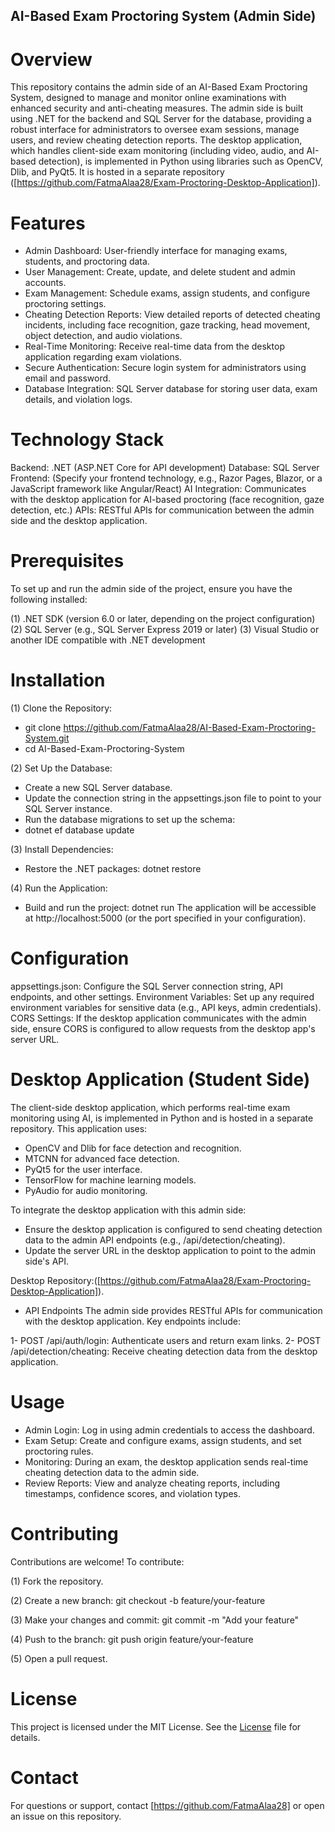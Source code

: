 ## AI-Based Exam Proctoring System (Admin Side)
# Overview
This repository contains the admin side of an AI-Based Exam Proctoring System, designed to manage and monitor online examinations with enhanced security and anti-cheating measures. The admin side is built using .NET for the backend and SQL Server for the database, providing a robust interface for administrators to oversee exam sessions, manage users, and review cheating detection reports.
The desktop application, which handles client-side exam monitoring (including video, audio, and AI-based detection), is implemented in Python using libraries such as OpenCV, Dlib, and PyQt5. It is hosted in a separate repository ([https://github.com/FatmaAlaa28/Exam-Proctoring-Desktop-Application]).
# Features

- Admin Dashboard: User-friendly interface for managing exams, students, and proctoring data.
- User Management: Create, update, and delete student and admin accounts.
- Exam Management: Schedule exams, assign students, and configure proctoring settings.
- Cheating Detection Reports: View detailed reports of detected cheating incidents, including face recognition, gaze tracking, head movement, object detection, and audio violations.
- Real-Time Monitoring: Receive real-time data from the desktop application regarding exam violations.
- Secure Authentication: Secure login system for administrators using email and password.
- Database Integration: SQL Server database for storing user data, exam details, and violation logs.

# Technology Stack

Backend: .NET (ASP.NET Core for API development)
Database: SQL Server
Frontend: (Specify your frontend technology, e.g., Razor Pages, Blazor, or a JavaScript framework like Angular/React)
AI Integration: Communicates with the desktop application for AI-based proctoring (face recognition, gaze detection, etc.)
APIs: RESTful APIs for communication between the admin side and the desktop application.

# Prerequisites
To set up and run the admin side of the project, ensure you have the following installed:

(1) .NET SDK (version 6.0 or later, depending on the project configuration)
(2) SQL Server (e.g., SQL Server Express 2019 or later)
(3) Visual Studio or another IDE compatible with .NET development

# Installation

(1) Clone the Repository:
- git clone https://github.com/FatmaAlaa28/AI-Based-Exam-Proctoring-System.git
- cd AI-Based-Exam-Proctoring-System

(2) Set Up the Database:
- Create a new SQL Server database.
- Update the connection string in the appsettings.json file to point to your SQL Server instance.
- Run the database migrations to set up the schema:
- dotnet ef database update

(3) Install Dependencies:
- Restore the .NET packages:
dotnet restore

(4) Run the Application:
- Build and run the project:
dotnet run
The application will be accessible at http://localhost:5000 (or the port specified in your configuration).

# Configuration
appsettings.json: Configure the SQL Server connection string, API endpoints, and other settings.
Environment Variables: Set up any required environment variables for sensitive data (e.g., API keys, admin credentials).
CORS Settings: If the desktop application communicates with the admin side, ensure CORS is configured to allow requests from the desktop app's server URL.

# Desktop Application (Student Side)
The client-side desktop application, which performs real-time exam monitoring using AI, is implemented in Python and is hosted in a separate repository. This application uses:

- OpenCV and Dlib for face detection and recognition.
- MTCNN for advanced face detection.
- PyQt5 for the user interface.
- TensorFlow for machine learning models.
- PyAudio for audio monitoring.

To integrate the desktop application with this admin side:

- Ensure the desktop application is configured to send cheating detection data to the admin API endpoints (e.g., /api/detection/cheating).
- Update the server URL in the desktop application to point to the admin side's API.

Desktop Repository:([https://github.com/FatmaAlaa28/Exam-Proctoring-Desktop-Application]).
- API Endpoints
The admin side provides RESTful APIs for communication with the desktop application. Key endpoints include:

1- POST /api/auth/login: Authenticate users and return exam links.
2- POST /api/detection/cheating: Receive cheating detection data from the desktop application.

# Usage

- Admin Login: Log in using admin credentials to access the dashboard.
- Exam Setup: Create and configure exams, assign students, and set proctoring rules.
- Monitoring: During an exam, the desktop application sends real-time cheating detection data to the admin side.
- Review Reports: View and analyze cheating reports, including timestamps, confidence scores, and violation types.

# Contributing
Contributions are welcome! To contribute:

(1) Fork the repository.

(2) Create a new branch:
git checkout -b feature/your-feature

(3) Make your changes and commit:
git commit -m "Add your feature"

(4) Push to the branch:
git push origin feature/your-feature

(5) Open a pull request.


# License
This project is licensed under the MIT License. See the [License](/LICENSE) file for details.
# Contact
For questions or support, contact [https://github.com/FatmaAlaa28] or open an issue on this repository.
